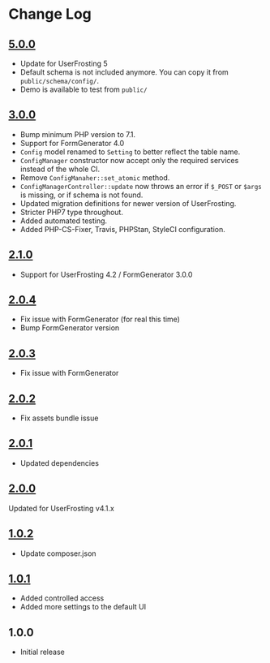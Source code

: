 # Change Log

## [5.0.0](https://github.com/lcharette/UF_ConfigManager/compare/3.0.0...4.0.0)
- Update for UserFrosting 5
- Default schema is not included anymore. You can copy it from `public/schema/config/`. 
- Demo is available to test from `public/`

## [3.0.0]
- Bump minimum PHP version to 7.1.
- Support for FormGenerator 4.0
- `Config` model renamed to `Setting` to better reflect the table name.
- `ConfigManager` constructor now accept only the required services instead of the whole CI.
- Remove `ConfigManaher::set_atomic` method.
- `ConfigManagerController::update` now throws an error if `$_POST` or `$args` is missing, or if schema is not found.
- Updated migration definitions for newer version of UserFrosting.
- Stricter PHP7 type throughout.
- Added automated testing.
- Added PHP-CS-Fixer, Travis, PHPStan, StyleCI configuration.

## [2.1.0]
- Support for UserFrosting 4.2 / FormGenerator 3.0.0

## [2.0.4]
- Fix issue with FormGenerator (for real this time)
- Bump FormGenerator version

## [2.0.3]
- Fix issue with FormGenerator

## [2.0.2]
- Fix assets bundle issue

## [2.0.1]
- Updated dependencies

## [2.0.0]
Updated for UserFrosting v4.1.x

## [1.0.2]
- Update composer.json

## [1.0.1]
- Added controlled access
- Added more settings to the default UI

## 1.0.0
- Initial release

[3.0.0]: https://github.com/lcharette/UF_ConfigManager/compare/2.1.0...3.0.0
[2.1.0]: https://github.com/lcharette/UF_ConfigManager/compare/2.0.4...2.1.0
[2.0.4]: https://github.com/lcharette/UF_ConfigManager/compare/2.0.3...2.0.4
[2.0.3]: https://github.com/lcharette/UF_ConfigManager/compare/2.0.2...2.0.3
[2.0.2]: https://github.com/lcharette/UF_ConfigManager/compare/2.0.1...2.0.2
[2.0.1]: https://github.com/lcharette/UF_ConfigManager/compare/2.0.0...2.0.1
[2.0.0]: https://github.com/lcharette/UF_ConfigManager/compare/1.0.2...2.0.0
[1.0.2]: https://github.com/lcharette/UF_ConfigManager/compare/1.0.1...1.0.2
[1.0.1]: https://github.com/lcharette/UF_ConfigManager/compare/1.0.0...1.0.1
